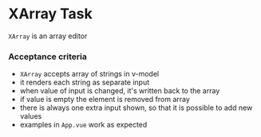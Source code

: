 # XArray Task

`XArray` is an array editor

### Acceptance criteria

- `XArray` accepts array of strings in v-model
- it renders each string as separate input
- when value of input is changed, it's written back to the array
- if value is empty the element is removed from array
- there is always one extra input shown, so that it is possible to add new values
- examples in `App.vue` work as expected
